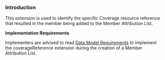 ### Introduction

This extension is used to identify the specific Coverage resource reference that resulted in the member being added to the Member Attribution List. 

**Implementation Requirements**

Implementers are advised to read [Data Model Requirements](spec.html#member-attribution-list-data-model-requirements) to implement the coverageReference extension during the creation of a Member Attribution List. 




